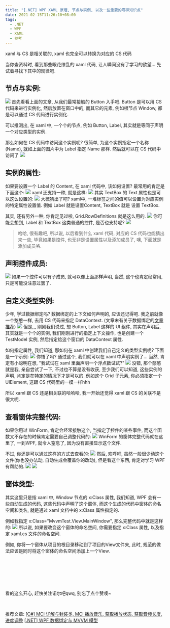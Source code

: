 ```yaml
---
title: "[.NET] WPF XAML 原理, 节点与实例, 以及一些重要的零碎知识点"
date: 2021-02-15T11:26:10+08:00
tags:
  - .NET
  - WPF
  - XAML
  - 参考
---
```


xaml 与 CS 是相关联的, xaml 也完全可以转换为对应的 CS 代码

<!--more-->

当你查资料时, 看到那些眼花缭乱的 xaml 代码, 让人瞬间没有了学习的欲望... 先试着寻找下其中的规律吧.

## 节点与实例:
![](https://img-blog.csdnimg.cn/20210215061732521.png)
首先看看上面的文章, 从我们最常接触的 Button 入手吧. Button 是可以用 CS 代码来进行实例化, 然后放置在窗口中的, 而其它的元素, 例如根节点 Window, 都是可以通过 CS 代码进行实例化.

可以推测出, 在 xaml 中, 一个个的节点, 例如 Button, Label, 其实就是等同于声明一个对应类型的实例.

那么如何在 CS 代码中访问这个实例呢? 很简单, 为这个实例指定一个名称(Name), 就如上面的图片中为 Label 指定 Name 那样. 然后就可以在 CS 代码中访问了
![](https://img-blog.csdnimg.cn/20210215062326997.png)

## 实例的属性:
如果要设置一个 Label 的 Content, 在 xaml 代码中, 该如何设置? 最常用的肯定是下面这个:
![](https://img-blog.csdnimg.cn/20210215062553167.png)
xaml 还支持一种, 就是这样:
![](https://img-blog.csdnimg.cn/20210215062744751.png)
其实 TextBox 的 Text 属性也是可以这么设置的:
![](https://img-blog.csdnimg.cn/20210215062905536.png)
大概猜出了吧? xaml中, 一堆标签之间的值可以设置为对应实例的特定属性设置值. 例如 Label 就是设置Content, TextBox 就是 设置 TextBox.

其实, 还有另外一种, 你肯定见过啦, Grid.RowDefinitions 就是这么用的.
![](https://img-blog.csdnimg.cn/20210215063244895.png)
你可能会想到, Label 和 TextBox 这类普通的控件, 是否也支持呢?
![](https://img-blog.csdnimg.cn/20210215063437536.png)

> 哈哈, 很有趣吧, 所以说, 以后看到什么 xaml 代码, 对应的 CS 代码也能猜出来一些, 毕竟如果是控件, 也无非是设置属性以及添加成员了, 噢, 下面就是添加成员咯.

## 声明控件成员:
![](https://img-blog.csdnimg.cn/20210215064400870.png)
如果一个控件可以有子成员, 就可以像上面那样声明, 当然, 这个也肯定经常用, 只是可能没注意过罢了.

## 自定义类型实例:
少年, 学过数据绑定吗? 数据绑定的上下文如何声明的, 应该还记得吧. 我之前就像一个憨憨一样, 去用 CS 代码来指定 DataContext. (文章末有关于数据绑定的[文章推荐](#end_wpfdatabinding))
![](https://img-blog.csdnimg.cn/20210215065018565.png)
但是,,, 刚刚我们说过, 想 Button, Label 这样的 UI 组件, 其实在声明后, 其实就是一个个的实例, 我们刚刚进行的指定上下文操作, 也是创建一个 TestModel 实例, 然后指定给这个窗口的 DataContext 属性.

如何指定属性, 我们知道, 那如何在 xaml 中创建我们自己定义的类型实例呢? 下面是一个示例:
![](https://img-blog.csdnimg.cn/20210215065718402.png)
你悟了吗? 通过这个, 我们就可以在 xaml 中声明实例了... 当然, 肯定有小聪明在想, "我试试在 xaml 里面声明一个浮点数试试?"
![](https://img-blog.csdnimg.cn/20210215070612804.png)
没错, 那个憨憨就是我, 亲自尝试了一下, 不过也不算是没有收获, 至少我们可以知道, 这些实例的声明, 肯定是在特定的情况下才是可以的. 例如这个 Grid 子元素, 你必须指定一个 UIElement, 这跟 CS 代码里的一模一样hhh

所以 xaml 跟 CS 还是相关联的哈哈哈, 我一开始还觉得 xaml 跟 CS 的关联不是很大呢.

## 查看窗体完整代码:
如果你用过 WinForm, 肯定会经常接触这个, 当指定了控件的某些事件, 而这个函数又不存在的时候肯定需要自己调整代码的:
![](https://img-blog.csdnimg.cn/2021021507141041.png)
WinForm 的窗体完整代码就在这里了, 一到WPF, 就令人窒息了, 因为没有直接显示这个文件.

不过, 你还是可以通过这样的方式去查看的:
![](https://img-blog.csdnimg.cn/20210215071805683.png)
然后, 欢呼吧, 虽然一般很少动这个文件(你也没办法动, 自动生成会覆盖你的改动), 但是看这个东西, 肯定对学习 WPF 有帮助的.
![](https://img-blog.csdnimg.cn/20210215071852423.png)
![](https://img-blog.csdnimg.cn/202102150720390.png)
<span id="windowclass"></span>
## 窗体类型:
其实这里只是指 xaml 中, Window 节点的 x:Class 属性, 我们知道, WPF 会有一些自动生成的代码, 这些代码中声明了这个窗体, 而这个生成的代码中窗体的命名空间和类名, 就是通过 xaml 文档中的 x:Class 属性指定的.

例如我指定 x:Class="MvvmTest.View.MainWindow", 那么完整代码中就是这样的:
![](https://img-blog.csdnimg.cn/20210215175526504.png)
所以说, 如果要改变这个窗体的命名空间, 你需要指定 x:Class 属性, 以及指定 xaml.cs 文件的命名空间.

例如, 你将一个窗体从项目的根目录移动到了项目的View文件夹, 此时, 规范的做法应该是同时将这个窗体的命名空间添加上一个View.

<br/><br/><br/><br/><br/>

看的这么开心, 赶快关注诺尔吧qwq, 别忘了点个赞噢~

<br/>

推荐文章:
[[C#] MCI 详解与封装类, MCI 播放音乐, 获取播放状态, 获取音频长度, 进度调整](https://blog.csdn.net/m0_46555380/article/details/113765554)
[[.NET] WPF 数据绑定与 MVVM 模型](https://blog.csdn.net/m0_46555380/article/details/113813182)<span id="end_wpfdatabinding"></span>